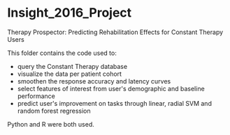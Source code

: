 # Insight_2016_Project

Therapy Prospector: Predicting Rehabilitation Effects for Constant Therapy Users

This folder contains the code used to:
- query the Constant Therapy database 
- visualize the data per patient cohort 
- smoothen the response accuracy and latency curves
- select features of interest from user's demographic and baseline performance
- predict user's improvement on tasks through linear, radial SVM and random forest regression 

Python and R were both used.